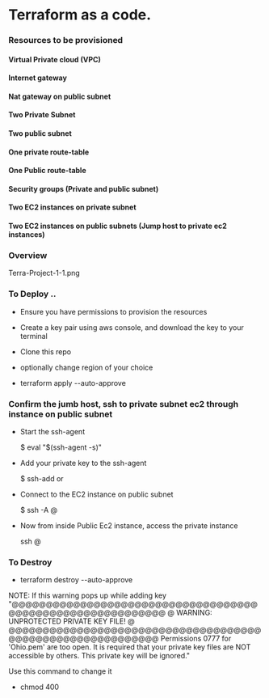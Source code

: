 

# Terraform as a code.

### Resources to be provisioned

#### Virtual Private cloud (VPC)

#### Internet gateway

#### Nat gateway on public subnet

#### Two Private Subnet

#### Two public subnet

#### One private route-table

#### One Public route-table

#### Security groups (Private and public subnet)

#### Two EC2 instances on private subnet

#### Two EC2 instances on public subnets (Jump host to private ec2 instances)

### Overview

Terra-Project-1-1.png


### To Deploy ..

- Ensure you have permissions to provision the resources

- Create a key pair using aws console, and download the key to your terminal

- Clone  this repo

- optionally change region of your choice 

- terraform apply --auto-approve

### Confirm the jumb host, ssh to private subnet ec2 through instance on public subnet

- Start the ssh-agent

    $ eval "$(ssh-agent -s)"

- Add your private key to the ssh-agent

    $ ssh-add <path-to-private-key> or <keyname e.g key.pem>

- Connect to the EC2 instance on public subnet

    $ ssh -A <username>@<public-ip-or-hostname>

- Now from inside Public Ec2 instance, access the private instance

    ssh <username>@<instance-private-IP>

### To Destroy

- terraform destroy --auto-approve


NOTE: If this warning pops up while adding key 
        "@@@@@@@@@@@@@@@@@@@@@@@@@@@@@@@@@@@@@@@@@@@@@@@@@@@@@@@@@@@
@         WARNING: UNPROTECTED PRIVATE KEY FILE!          @
@@@@@@@@@@@@@@@@@@@@@@@@@@@@@@@@@@@@@@@@@@@@@@@@@@@@@@@@@@@
Permissions 0777 for 'Ohio.pem' are too open.
It is required that your private key files are NOT accessible by others.
This private key will be ignored."

Use this command to change it
- chmod 400 <key>